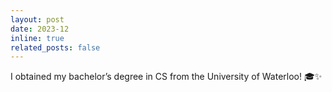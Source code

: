 ```yaml
---
layout: post
date: 2023-12
inline: true
related_posts: false
---
```

I obtained my bachelor’s degree in CS from the University of Waterloo! 🎓✨
